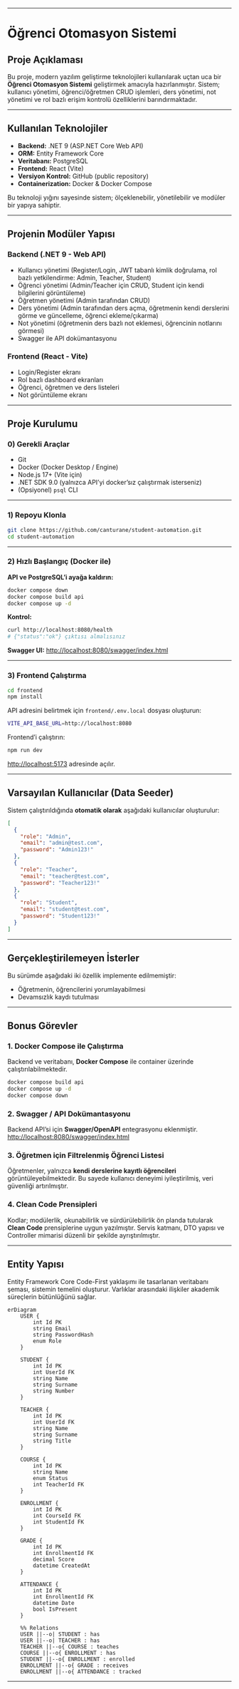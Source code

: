 

---

#  Öğrenci Otomasyon Sistemi

##  Proje Açıklaması

Bu proje, modern yazılım geliştirme teknolojileri kullanılarak uçtan uca bir **Öğrenci Otomasyon Sistemi** geliştirmek amacıyla hazırlanmıştır.
Sistem; kullanıcı yönetimi, öğrenci/öğretmen CRUD işlemleri, ders yönetimi, not yönetimi ve rol bazlı erişim kontrolü özelliklerini barındırmaktadır.

---

##  Kullanılan Teknolojiler

* **Backend:** .NET 9 (ASP.NET Core Web API)
* **ORM:** Entity Framework Core
* **Veritabanı:** PostgreSQL
* **Frontend:** React (Vite)
* **Versiyon Kontrol:** GitHub (public repository)
* **Containerization:** Docker & Docker Compose

Bu teknoloji yığını sayesinde sistem; ölçeklenebilir, yönetilebilir ve modüler bir yapıya sahiptir.

---

##  Projenin Modüler Yapısı

### Backend (.NET 9 - Web API)

* Kullanıcı yönetimi (Register/Login, JWT tabanlı kimlik doğrulama, rol bazlı yetkilendirme: Admin, Teacher, Student)
* Öğrenci yönetimi (Admin/Teacher için CRUD, Student için kendi bilgilerini görüntüleme)
* Öğretmen yönetimi (Admin tarafından CRUD)
* Ders yönetimi (Admin tarafından ders açma, öğretmenin kendi derslerini görme ve güncelleme, öğrenci ekleme/çıkarma)
* Not yönetimi (öğretmenin ders bazlı not eklemesi, öğrencinin notlarını görmesi)
* Swagger ile API dokümantasyonu

### Frontend (React - Vite)

* Login/Register ekranı
* Rol bazlı dashboard ekranları
* Öğrenci, öğretmen ve ders listeleri
* Not görüntüleme ekranı

---

##  Proje Kurulumu

### 0) Gerekli Araçlar

* Git
* Docker (Docker Desktop / Engine)
* Node.js 17+ (Vite için)
* .NET SDK 9.0 (yalnızca API’yi docker’sız çalıştırmak isterseniz)
* (Opsiyonel) `psql` CLI

---

### 1) Repoyu Klonla

```bash
git clone https://github.com/canturane/student-automation.git
cd student-automation
```

---

### 2) Hızlı Başlangıç (Docker ile)

**API ve PostgreSQL’i ayağa kaldırın:**

```bash
docker compose down
docker compose build api
docker compose up -d
```

**Kontrol:**

```bash
curl http://localhost:8080/health
# {"status":"ok"} çıktısı almalısınız
```

**Swagger UI:**
 [http://localhost:8080/swagger/index.html](http://localhost:8080/swagger/index.html)

---

### 3) Frontend Çalıştırma

```bash
cd frontend
npm install
```

API adresini belirtmek için `frontend/.env.local` dosyası oluşturun:

```bash
VITE_API_BASE_URL=http://localhost:8080
```

Frontend’i çalıştırın:

```bash
npm run dev
```

 [http://localhost:5173](http://localhost:5173) adresinde açılır.

---

##  Varsayılan Kullanıcılar (Data Seeder)

Sistem çalıştırıldığında **otomatik olarak** aşağıdaki kullanıcılar oluşturulur:

```json
[
  {
    "role": "Admin",
    "email": "admin@test.com",
    "password": "Admin123!"
  },
  {
    "role": "Teacher",
    "email": "teacher@test.com",
    "password": "Teacher123!"
  },
  {
    "role": "Student",
    "email": "student@test.com",
    "password": "Student123!"
  }
]
```

---

##  Gerçekleştirilemeyen İsterler

Bu sürümde aşağıdaki iki özellik implemente edilmemiştir:

* Öğretmenin, öğrencilerini yorumlayabilmesi
* Devamsızlık kaydı tutulması

---

##  Bonus Görevler

### 1. Docker Compose ile Çalıştırma

Backend ve veritabanı, **Docker Compose** ile container üzerinde çalıştırılabilmektedir.

```bash
docker compose build api
docker compose up -d
docker compose down
```

### 2. Swagger / API Dokümantasyonu

Backend API’si için **Swagger/OpenAPI** entegrasyonu eklenmiştir.
 [http://localhost:8080/swagger/index.html](http://localhost:8080/swagger/index.html)

### 3. Öğretmen için Filtrelenmiş Öğrenci Listesi

Öğretmenler, yalnızca **kendi derslerine kayıtlı öğrencileri** görüntüleyebilmektedir.
Bu sayede kullanıcı deneyimi iyileştirilmiş, veri güvenliği artırılmıştır.

### 4. Clean Code Prensipleri

Kodlar; modülerlik, okunabilirlik ve sürdürülebilirlik ön planda tutularak **Clean Code** prensiplerine uygun yazılmıştır.
Servis katmanı, DTO yapısı ve Controller mimarisi düzenli bir şekilde ayrıştırılmıştır.

---

##  Entity Yapısı

Entity Framework Core Code-First yaklaşımı ile tasarlanan veritabanı şeması, sistemin temelini oluşturur.
Varlıklar arasındaki ilişkiler akademik süreçlerin bütünlüğünü sağlar.

```mermaid
erDiagram
    USER {
        int Id PK
        string Email
        string PasswordHash
        enum Role
    }

    STUDENT {
        int Id PK
        int UserId FK
        string Name
        string Surname
        string Number
    }

    TEACHER {
        int Id PK
        int UserId FK
        string Name
        string Surname
        string Title
    }

    COURSE {
        int Id PK
        string Name
        enum Status
        int TeacherId FK
    }

    ENROLLMENT {
        int Id PK
        int CourseId FK
        int StudentId FK
    }

    GRADE {
        int Id PK
        int EnrollmentId FK
        decimal Score
        datetime CreatedAt
    }

    ATTENDANCE {
        int Id PK
        int EnrollmentId FK
        datetime Date
        bool IsPresent
    }

    %% Relations
    USER ||--o| STUDENT : has
    USER ||--o| TEACHER : has
    TEACHER ||--o{ COURSE : teaches
    COURSE ||--o{ ENROLLMENT : has
    STUDENT ||--o{ ENROLLMENT : enrolled
    ENROLLMENT ||--o{ GRADE : receives
    ENROLLMENT ||--o{ ATTENDANCE : tracked
```

---


